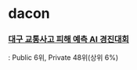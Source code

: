 # dacon

### [대구 교통사고 피해 예측 AI 경진대회](https://dacon.io/competitions/official/236193/overview/description)
: Public 6위, Private 48위(상위 6%)
